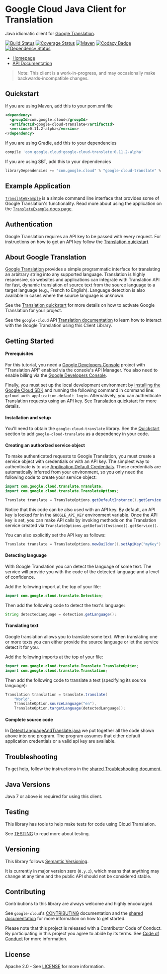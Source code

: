 Google Cloud Java Client for Translation
====================================

Java idiomatic client for [Google Translation](https://cloud.google.com/translate/).

[![Build Status](https://travis-ci.org/GoogleCloudPlatform/google-cloud-java.svg?branch=master)](https://travis-ci.org/GoogleCloudPlatform/google-cloud-java)
[![Coverage Status](https://coveralls.io/repos/GoogleCloudPlatform/google-cloud-java/badge.svg?branch=master)](https://coveralls.io/r/GoogleCloudPlatform/google-cloud-java?branch=master)
[![Maven](https://img.shields.io/maven-central/v/com.google.cloud/google-cloud-translate.svg)]( https://img.shields.io/maven-central/v/com.google.cloud/google-cloud-translate.svg)
[![Codacy Badge](https://api.codacy.com/project/badge/grade/9da006ad7c3a4fe1abd142e77c003917)](https://www.codacy.com/app/mziccard/google-cloud-java)
[![Dependency Status](https://www.versioneye.com/user/projects/56bd8ee72a29ed002d2b0969/badge.svg?style=flat)](https://www.versioneye.com/user/projects/56bd8ee72a29ed002d2b0969)

-  [Homepage](https://googlecloudplatform.github.io/google-cloud-java/)
-  [API Documentation](https://googlecloudplatform.github.io/google-cloud-java/apidocs/index.html?com/google/cloud/translate/package-summary.html)

> Note: This client is a work-in-progress, and may occasionally
> make backwards-incompatible changes.

Quickstart
----------
If you are using Maven, add this to your pom.xml file
```xml
<dependency>
  <groupId>com.google.cloud</groupId>
  <artifactId>google-cloud-translate</artifactId>
  <version>0.11.2-alpha</version>
</dependency>
```
If you are using Gradle, add this to your dependencies
```Groovy
compile 'com.google.cloud:google-cloud-translate:0.11.2-alpha'
```
If you are using SBT, add this to your dependencies
```Scala
libraryDependencies += "com.google.cloud" % "google-cloud-translate" % "0.11.2-alpha"
```

Example Application
-------------------

[`TranslateExample`](../google-cloud-examples/src/main/java/com/google/cloud/examples/translate/TranslateExample.java) is a simple command line interface that provides some of Google Translation's functionality.  Read more about using the application on the [`TranslateExample` docs page](https://googlecloudplatform.github.io/google-cloud-java/apidocs/?com/google/cloud/examples/translate/TranslateExample.html).

Authentication
--------------

Google Translation requires an API key to be passed with every request. For instructions on how to
get an API key follow the [Translation quickstart](https://cloud.google.com/translate/v2/quickstart).

About Google Translation
--------------------

[Google Translation][google-translate] provides a simple programmatic interface for translating an
arbitrary string into any supported language. Translation is highly responsive, so websites and
applications can integrate with Translation API for fast, dynamic translation of source text from the
source language to a target language (e.g., French to English). Language detection is also
available In cases where the source language is unknown.

See the [Translation quickstart](https://cloud.google.com/translate/v2/quickstart) for more details
on how to activate Google Translation for your project.

See the ``google-cloud`` API [Translation documentation][translate-api] to learn how to interact with
the Google Translation using this Client Library.

Getting Started
---------------
#### Prerequisites
For this tutorial, you need a [Google Developers Console](https://console.developers.google.com/)
project with "Translation API" enabled via the console's API Manager. You also need to enable
billing via the [Google Developers Console](https://console.developers.google.com/).

Finally, you must set up the local development environment by
[installing the Google Cloud SDK](https://cloud.google.com/sdk/) and running the following command
in command line: `gcloud auth application-default login`. Alternatively, you can authenticate
Translation requests using an API key. See
[Translation quickstart](https://cloud.google.com/translate/v2/quickstart) for more details.

#### Installation and setup
You'll need to obtain the `google-cloud-translate` library. See the [Quickstart](#quickstart)
section to add `google-cloud-translate` as a dependency in your code.

#### Creating an authorized service object
To make authenticated requests to Google Translation, you must create a service object with
credentials or with an API key. The simplest way to authenticate is to use
[Application Default Credentials](https://developers.google.com/identity/protocols/application-default-credentials).
These credentials are automatically inferred from your environment, so you only need the following
code to create your service object:

```java
import com.google.cloud.translate.Translate;
import com.google.cloud.translate.TranslateOptions;

Translate translate = TranslateOptions.getDefaultInstance().getService();
```

Notice that this code can be also used with an API key. By default, an API key is looked for in the
`GOOGLE_API_KEY` environment variable. Once the API key is set, you can make API calls by invoking
methods on the Translation service created via `TranslateOptions.getDefaultInstance().getService()`.

You can also explicitly set the API key as follows:
```java
Translate translate = TranslateOptions.newBuilder().setApiKey("myKey").build().getService();
```

#### Detecting language
With Google Translation you can detect the language of some text. The service will provide you with
the code of the detected language and a level of confidence.

Add the following import at the top of your file:

```java
import com.google.cloud.translate.Detection;
```

Then add the following code to detect the text's language:

```java
String detectedLanguage = detection.getLanguage();
```
#### Translating text

Google translation allows you to translate some text. When translating one or more texts you can
either provide the source language or let the service detect it for you.

Add the following imports at the top of your file:

```java
import com.google.cloud.translate.Translate.TranslateOption;
import com.google.cloud.translate.Translation;
```

Then add the following code to translate a text (specifying its source language):

```java
Translation translation = translate.translate(
    "World",
    TranslateOption.sourceLanguage("en"),
    TranslateOption.targetLanguage(detectedLanguage));
```

#### Complete source code

In
[DetectLanguageAndTranslate.java](../google-cloud-examples/src/main/java/com/google/cloud/examples/translate/snippets/DetectLanguageAndTranslate.java)
we put together all the code shown above into one program. The program assumes that either default
application credentials or a valid api key are available.

Troubleshooting
---------------

To get help, follow the instructions in the [shared Troubleshooting document](https://github.com/GoogleCloudPlatform/gcloud-common/blob/master/troubleshooting/readme.md#troubleshooting).

Java Versions
-------------

Java 7 or above is required for using this client.

Testing
-------

This library has tools to help make tests for code using Cloud Translation.

See [TESTING] to read more about testing.

Versioning
----------

This library follows [Semantic Versioning](http://semver.org/).

It is currently in major version zero (``0.y.z``), which means that anything
may change at any time and the public API should not be considered
stable.

Contributing
------------

Contributions to this library are always welcome and highly encouraged.

See `google-cloud`'s [CONTRIBUTING] documentation and the [shared documentation](https://github.com/GoogleCloudPlatform/gcloud-common/blob/master/contributing/readme.md#how-to-contribute-to-gcloud) for more information on how to get started.

Please note that this project is released with a Contributor Code of Conduct. By participating in this project you agree to abide by its terms. See [Code of Conduct][code-of-conduct] for more information.

License
-------

Apache 2.0 - See [LICENSE] for more information.

[CONTRIBUTING]:https://github.com/GoogleCloudPlatform/google-cloud-java/blob/master/CONTRIBUTING.md
[code-of-conduct]:https://github.com/GoogleCloudPlatform/google-cloud-java/blob/master/CODE_OF_CONDUCT.md#contributor-code-of-conduct
[LICENSE]: https://github.com/GoogleCloudPlatform/google-cloud-java/blob/master/LICENSE
[TESTING]: https://github.com/GoogleCloudPlatform/google-cloud-java/blob/master/TESTING.md#testing-code-that-uses-translate
[cloud-platform]: https://cloud.google.com/

[google-translate]: https://cloud.google.com/translate/
[google-translate-docs]: https://cloud.google.com/translate/docs/
[translate-api]: https://googlecloudplatform.github.io/google-cloud-java/apidocs/index.html?com/google/cloud/translate/package-summary.html
